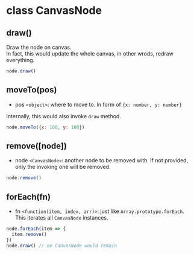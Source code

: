 # class CanvasNode

## draw()

Draw the node on canvas.\
In fact, this would update the whole canvas, in other wrods, redraw everything.

```js
node.draw()
```

## moveTo(pos)

- pos `<object>`: where to move to. In form of `{x: number, y: number}`

Internally, this would also invoke `draw` method.

```js
node.moveTo({x: 100, y: 100})
```

## remove([node])

- node `<CanvasNode>`: another node to be removed with. If not provided, only the invoking one will be removed.

```js
node.remove()
```

## forEach(fn)

- fn `<function(item, index, arr)>`: just like `Array.prototype.forEach`. This iterates all `CanvasNode` instances.

```js
node.forEach(item => {
  item.remove()
})
node.draw() // no CanvasNode would remain
```